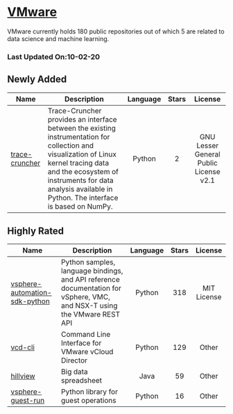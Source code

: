 # [VMware](https://github.com/vmware)

VMware currently holds 180 public repositories out of which 5 are related to data science and machine learning.

 ### Last Updated On:10-02-20

## Newly Added

| Name | Description | Language | Stars | License |
| ---- | ----------- | :--------: | :-----: | :-------: |
| [trace-cruncher](https://github.com/vmware/trace-cruncher) | Trace-Cruncher provides an interface between the existing instrumentation for collection and visualization of Linux kernel tracing data and the ecosystem of instruments for data analysis available in Python. The interface is based on NumPy. | Python | 2 | GNU Lesser General Public License v2.1 |

## Highly Rated

| Name | Description | Language | Stars | License |
| ---- | ----------- | :--------: | :-----: | :-------: |
 | [vsphere-automation-sdk-python](https://github.com/vmware/vsphere-automation-sdk-python) | Python samples, language bindings, and API reference documentation for vSphere, VMC, and NSX-T using the VMware REST API | Python | 318 | MIT License |
| [vcd-cli](https://github.com/vmware/vcd-cli) | Command Line Interface for VMware vCloud Director | Python | 129 | Other |
| [hillview](https://github.com/vmware/hillview) | Big data spreadsheet | Java | 59 | Other |
| [vsphere-guest-run](https://github.com/vmware/vsphere-guest-run) | Python library for guest operations | Python | 16 | Other |
